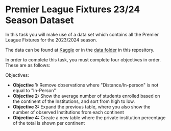 # Premier League Fixtures 23/24 Season Dataset

In this task you will make use of a data set which contains all the Premier League Fixtures for the 2023/2024 season.

The data can be found at [Kaggle](https://www.kaggle.com/datasets/ethanmitten/premier-league-fixtures-202324) or in the [data folder](Link) in this repository.

In order to complete this task, you must complete four objectives in order. These are as follows:

Objectives:

- **Objective 1:** Remove observations where "Distance/In-person" is not equal to "In-Person"
- **Objective 2:** Show the average number of students enrolled based on the continent of the Institutions, and sort from high to low.
- **Objective 3:** Expand the previous table, where you also show the number of observed Institutions from each continent
- **Objective 4:** Create a new table where the private institution percentage of the total is shown per continent
